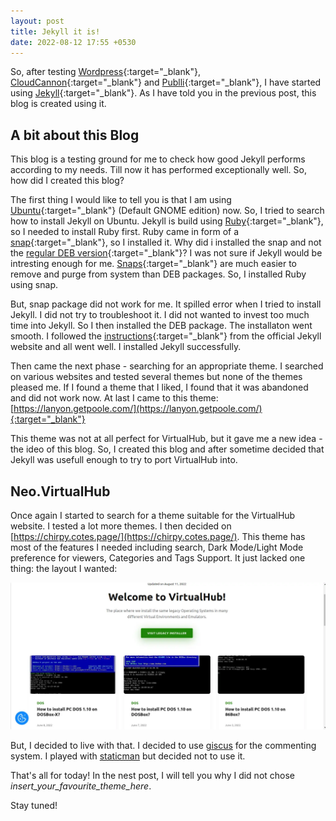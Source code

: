 ```yaml
---
layout: post
title: Jekyll it is!
date: 2022-08-12 17:55 +0530
---
```

So, after testing [Wordpress](https://wordpress.org/){:target="_blank"}, [CloudCannon](https://cloudcannon.com/){:target="_blank"} and [Publli](https://getpublii.com/){:target="_blank"}, I have started using [Jekyll](https://jekyllrb.com/){:target="_blank"}. As I have told you in the previous post, this blog is created using it.

## A bit about this Blog

This blog is a testing ground for me to check how good Jekyll performs according to my needs. Till now it has performed exceptionally well. So, how did I created this blog?

The first thing I would like to tell you is that I am using [Ubuntu](https://ubuntu.com/){:target="_blank"} (Default GNOME edition) now. So, I tried to search how to install Jekyll on Ubuntu. Jekyll is build using [Ruby](https://www.ruby-lang.org/){:target="_blank"}, so I needed to install Ruby first. Ruby came in form of a [snap](https://snapcraft.io/ruby){:target="_blank"}, so I installed it. Why did i installed the snap and not the [regular DEB version](https://packages.ubuntu.com/jammy/ruby-full){:target="_blank"}? I was not sure if Jekyll would be intresting enough for me. [Snaps](https://snapcraft.io/){:target="_blank"} are much easier to remove and purge from system than DEB packages. So, I installed Ruby using snap.

But, snap package did not work for me. It spilled error when I tried to install Jekyll. I did not try to troubleshoot it. I did not wanted to invest too much time into Jekyll. So I then installed the DEB package. The installaton went smooth. I followed the [instructions](https://jekyllrb.com/docs/){:target="_blank"} from the official Jekyll website and all went well. I installed Jekyll successfully.

Then came the next phase - searching for an appropriate theme. I searched on various websites and tested several themes but none of the themes pleased me. If I found a theme that I liked, I found that it was abandoned and did not work now. At last I came to this theme: [https://lanyon.getpoole.com/](https://lanyon.getpoole.com/){:target="_blank"}

This theme was not at all perfect for VirtualHub, but it gave me a new idea - the ideo of this blog. So, I created this blog and after sometime decided that Jekyll was usefull enough to try to port VirtualHub into.

## Neo.VirtualHub

Once again I started to search for a theme suitable for the VirtualHub website. I tested a lot more themes. I then decided on [https://chirpy.cotes.page/](https://chirpy.cotes.page/). This theme has most of the features I needed including search, Dark Mode/Light Mode preference for viewers, Categories and Tags Support. It just lacked one thing: the layout I wanted:

![VirtualHub Publii layout](/assets/2022/August/12/jekyll-it-is-1.webp)

But, I decided to live with that. I decided to use [giscus](https://giscus.app/) for the commenting system. I played with [staticman](https://staticman.net/) but decided not to use it.

That's all for today!
In the nest post, I will tell you why I did not chose *insert_your_favourite_theme_here*.

Stay tuned!
